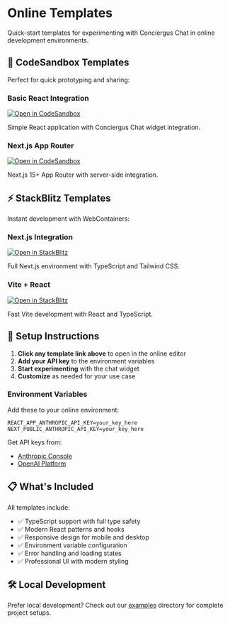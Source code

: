 # Online Templates

Quick-start templates for experimenting with Conciergus Chat in online development environments.

## 🚀 CodeSandbox Templates

Perfect for quick prototyping and sharing:

### Basic React Integration
[![Open in CodeSandbox](https://codesandbox.io/static/img/play-codesandbox.svg)](https://codesandbox.io/p/github/conciergus/chat/main/templates/codesandbox/basic-chat)

Simple React application with Conciergus Chat widget integration.

### Next.js App Router
[![Open in CodeSandbox](https://codesandbox.io/static/img/play-codesandbox.svg)](https://codesandbox.io/p/github/conciergus/chat/main/templates/codesandbox/nextjs-integration)

Next.js 15+ App Router with server-side integration.

## ⚡ StackBlitz Templates

Instant development with WebContainers:

### Next.js Integration
[![Open in StackBlitz](https://developer.stackblitz.com/img/open_in_stackblitz.svg)](https://stackblitz.com/github/conciergus/chat/tree/main/templates/stackblitz/nextjs-chat)

Full Next.js environment with TypeScript and Tailwind CSS.

### Vite + React
[![Open in StackBlitz](https://developer.stackblitz.com/img/open_in_stackblitz.svg)](https://stackblitz.com/github/conciergus/chat/tree/main/templates/stackblitz/vite-react)

Fast Vite development with React and TypeScript.

## 🔑 Setup Instructions

1. **Click any template link above** to open in the online editor
2. **Add your API key** to the environment variables
3. **Start experimenting** with the chat widget
4. **Customize** as needed for your use case

### Environment Variables

Add these to your online environment:

```
REACT_APP_ANTHROPIC_API_KEY=your_key_here
NEXT_PUBLIC_ANTHROPIC_API_KEY=your_key_here
```

Get API keys from:
- [Anthropic Console](https://console.anthropic.com)
- [OpenAI Platform](https://platform.openai.com)

## 📋 What's Included

All templates include:
- ✅ TypeScript support with full type safety
- ✅ Modern React patterns and hooks
- ✅ Responsive design for mobile and desktop
- ✅ Environment variable configuration
- ✅ Error handling and loading states
- ✅ Professional UI with modern styling

## 🛠️ Local Development

Prefer local development? Check out our [examples](../examples/) directory for complete project setups.
